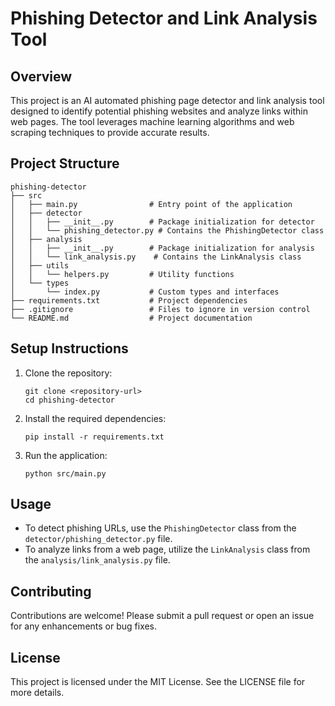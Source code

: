 # Phishing Detector and Link Analysis Tool

## Overview
This project is an AI automated phishing page detector and link analysis tool designed to identify potential phishing websites and analyze links within web pages. The tool leverages machine learning algorithms and web scraping techniques to provide accurate results.

## Project Structure
```
phishing-detector
├── src
│   ├── main.py                # Entry point of the application
│   ├── detector
│   │   ├── __init__.py        # Package initialization for detector
│   │   └── phishing_detector.py # Contains the PhishingDetector class
│   ├── analysis
│   │   ├── __init__.py        # Package initialization for analysis
│   │   └── link_analysis.py    # Contains the LinkAnalysis class
│   ├── utils
│   │   └── helpers.py         # Utility functions
│   └── types
│       └── index.py           # Custom types and interfaces
├── requirements.txt           # Project dependencies
├── .gitignore                 # Files to ignore in version control
└── README.md                  # Project documentation
```

## Setup Instructions
1. Clone the repository:
   ```
   git clone <repository-url>
   cd phishing-detector
   ```

2. Install the required dependencies:
   ```
   pip install -r requirements.txt
   ```

3. Run the application:
   ```
   python src/main.py
   ```

## Usage
- To detect phishing URLs, use the `PhishingDetector` class from the `detector/phishing_detector.py` file.
- To analyze links from a web page, utilize the `LinkAnalysis` class from the `analysis/link_analysis.py` file.

## Contributing
Contributions are welcome! Please submit a pull request or open an issue for any enhancements or bug fixes.

## License
This project is licensed under the MIT License. See the LICENSE file for more details.